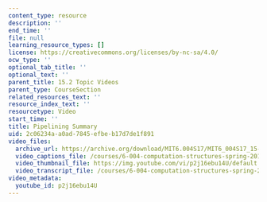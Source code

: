 ```yaml
---
content_type: resource
description: ''
end_time: ''
file: null
learning_resource_types: []
license: https://creativecommons.org/licenses/by-nc-sa/4.0/
ocw_type: ''
optional_tab_title: ''
optional_text: ''
parent_title: 15.2 Topic Videos
parent_type: CourseSection
related_resources_text: ''
resource_index_text: ''
resourcetype: Video
start_time: ''
title: Pipelining Summary
uid: 2c06234a-a0ad-7845-efbe-b17d7de1f891
video_files:
  archive_url: https://archive.org/download/MIT6.004S17/MIT6_004S17_15-02-06_300k.mp4
  video_captions_file: /courses/6-004-computation-structures-spring-2017/525290525de25b06b97340ff5b2d8383_p2j16ebu14U.vtt
  video_thumbnail_file: https://img.youtube.com/vi/p2j16ebu14U/default.jpg
  video_transcript_file: /courses/6-004-computation-structures-spring-2017/1c4cd212568b50e5fd6e8717793222e0_p2j16ebu14U.pdf
video_metadata:
  youtube_id: p2j16ebu14U
---
```

